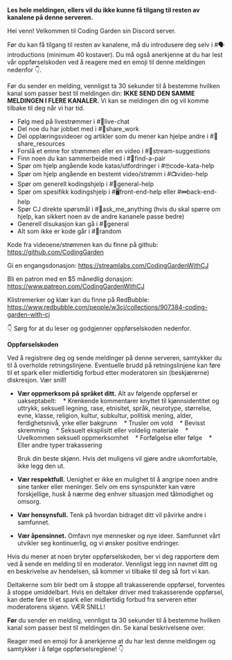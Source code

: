 **Les hele meldingen, ellers vil du ikke kunne få tilgang til resten av kanalene på denne serveren.**

Hei venn! Velkommen til Coding Garden sin Discord server.

Før du kan få tilgang til resten av kanalene, må du introdusere deg selv i #🗣introductions (minimum 40 kostaver). Du må også anerkjenne at du har lest vår oppførselskoden ved å reagere med en emoji til denne meldingen nedenfor :point_down:.

Før du sender en melding, vennligst ta 30 sekunder til å bestemme hvilken kanal som passer best til meldingen din:
**IKKE SEND DEN SAMME MELDINGEN I FLERE KANALER.** Vi kan se meldingen din og vil komme tilbake til deg når vi har tid.

* Følg med på livestrømmer i #🔴live-chat
* Del noe du har jobbet med i #🎨share_work
* Del opplæringsvideoer og artikler som du mener kan hjelpe andre i #📖share_resources
* Forslå et emne for strømmen eller en video i #💭stream-suggestions
* Finn noen du kan sammerbeide med i #👫find-a-pair
* Spør om hjelp angående kode katas/utfordringer i #🤓code-kata-help
* Spør om hjelp angående en bestemt video/strømm i #📺video-help
* Spør om generell kodingshjelp i #🌈general-help
* Spør om spesifikk kodingshjelp i #🖥front-end-help eller #⏮back-end-help
* Spør CJ direkte spørsmål i #🤔ask_me_anything (hvis du skal spørre om hjelp, kan sikkert noen av de andre kananele passe bedre)
* Generell disukasjon kan gå i #💬general
* Alt som ikke er kode går i #🎲random

Kode fra videoene/strømmen kan du finne på github: <https://github.com/CodingGarden>

Gi en engangsdonasjon: <https://streamlabs.com/CodingGardenWithCJ>

Bli en patron med en \$5 månedlig donasjon: <https://www.patreon.com/CodingGardenWithCJ>

Klistremerker og klær kan du finne på RedBubble: <https://www.redbubble.com/people/w3cj/collections/907384-coding-garden-with-cj>

:point_down: Sørg for at du leser og godgjenner oppførselskoden nedenfor.

**Oppførselskoden**

Ved å registrere deg og sende meldinger på denne serveren, samtykker du til å overholde retningslinjene. Eventuelle brudd på retningslinjene kan føre til et spark eller midlertidig forbud etter moderatoren sin (beskjærerne) diskresjon. Vær snill!

* **Vær oppmerksom på språket ditt.** Alt av følgende oppførsel er uakseptabelt:
     * Krenkende kommentarer knyttet til kjønnsidentitet og uttrykk, seksuell legning, rase, etnisitet, språk, neurotype, størrelse, evne, klasse, religion, kultur, subkultur, politisk mening, alder, ferdighetsnivå, yrke eller bakgrunn
     * Trusler om vold
     * Bevisst skremming
     * Seksuelt eksplisitt eller voldelig materiale
     * Uvelkommen seksuell oppmerksomhet
     * Forfølgelse eller følge
     * Eller andre typer trakassering

  Bruk din beste skjønn. Hvis det muligens vil gjøre andre ukomfortable, ikke legg den ut.

* **Vær respektfull.** Uenighet er ikke en mulighet til å angripe noen andre sine tanker eller meninger. Selv om ens synspunkter kan være forskjellige, husk å nærme deg enhver situasjon med tålmodighet og omsorg.
* **Vær hensynsfull.** Tenk på hvordan bidraget ditt vil påvirke andre i samfunnet.
* **Vær åpensinnet.** Omfavn nye mennesker og nye ideer. Samfunnet vårt utvikler seg kontinuerlig, og vi ønsker positive endringer.

Hvis du mener at noen bryter oppførselskoden, ber vi deg rapportere dem ved å sende en melding til en moderator. Vennligst legg inn navnet ditt og en beskrivelse av hendelsen, så kommer vi tilbake til deg så fort vi kan.

Deltakerne som blir bedt om å stoppe all trakasserende oppførsel, forventes å stoppe umiddelbart. Hvis en deltaker driver med trakasserende oppførsel, kan dette føre til et spark eller midlertidig forbud fra serveren etter moderatorens skjønn. VÆR SNILL!

**Før** du sender en melding, vennligst ta 30 sekunder til å bestemme hvilken kanal som passer best til meldingen din. Se kanal beskrivelsene over.

Reager med en emoji for å anerkjenne at du har lest denne meldingen og samtykker i å følge oppførselsreglene! :point_down:
